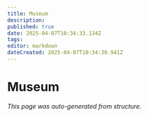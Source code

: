 ```yaml
---
title: Museum
description: 
published: true
date: 2025-04-07T10:34:33.134Z
tags: 
editor: markdown
dateCreated: 2025-04-07T10:34:30.941Z
---
```


# Museum

*This page was auto-generated from structure.*